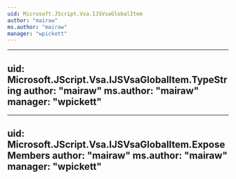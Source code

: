 ```yaml
---
uid: Microsoft.JScript.Vsa.IJSVsaGlobalItem
author: "mairaw"
ms.author: "mairaw"
manager: "wpickett"
---
```


---
uid: Microsoft.JScript.Vsa.IJSVsaGlobalItem.TypeString
author: "mairaw"
ms.author: "mairaw"
manager: "wpickett"
---

---
uid: Microsoft.JScript.Vsa.IJSVsaGlobalItem.ExposeMembers
author: "mairaw"
ms.author: "mairaw"
manager: "wpickett"
---
